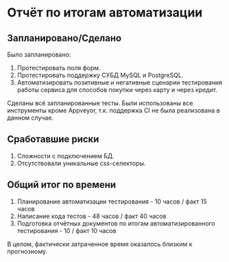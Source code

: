 # Отчёт по итогам автоматизации

## Запланировано/Сделано
Было запланировано:
1. Протестировать поля форм.
1. Протестировать поддержку СУБД MySQL и PostgreSQL.
1. Автоматизировать позитивные и негативные сценарии тестирования работы сервиса для способов покупки через карту и через кредит.

Сделаны всё запланированные тесты. 
Были использованы все инструменты кроме Appveyor, т.к. поддержка CI не была реализована в данном случае.

## Сработавшие риски
1. Сложности с подключением БД.
1. Отсутствовали уникальные css-селекторы.

## Общий итог по времени
1. Планирование автоматизации тестирования - 10 часов / факт 15 часов
1. Написание кода тестов - 48 часов / факт 40 часов
1. Подготовка отчётных документов по итогам автоматизированного тестирования - 10 / факт 10 часов

В целом, фактически затраченное время оказалось близким к прогнозному.